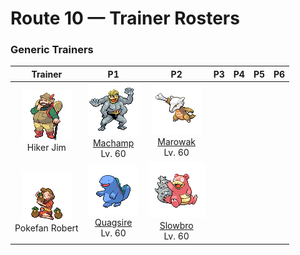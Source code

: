 # Route 10 — Trainer Rosters

### Generic Trainers

| Trainer | P1 | P2 | P3 | P4 | P5 | P6 |
|:-------:|:--:|:--:|:--:|:--:|:--:|:--:|
| ![Hiker Jim](../../assets/trainers/hiker.png "Hiker Jim")<br>Hiker Jim | ![Machamp](../../assets/sprites/machamp/front.gif "Machamp: It uses its four powerful arms to pin the limbs of its foe, then throws the victim over the horizon.")<br>[Machamp](../../pokemon/machamp.md/)<br>Lv. 60 | ![Marowak](../../assets/sprites/marowak/front.gif "Marowak: It collects bones from an unknown place. Some whisper that a MAROWAK graveyard exists somewhere in the world.")<br>[Marowak](../../pokemon/marowak.md/)<br>Lv. 60 |
| ![Pokefan Robert](../../assets/trainers/pokefan.png "Pokefan Robert")<br>Pokefan Robert | ![Quagsire](../../assets/sprites/quagsire/front.gif "Quagsire: Due to its relaxed and carefree attitude, it often bumps its head on boulders and boat hulls as it swims.")<br>[Quagsire](../../pokemon/quagsire.md/)<br>Lv. 60 | ![Slowbro](../../assets/sprites/slowbro/front.gif "Slowbro: Naturally dull to begin with, it lost its ability to feel pain due to SHELLDER’s seeping poison.")<br>[Slowbro](../../pokemon/slowbro.md/)<br>Lv. 60 |

